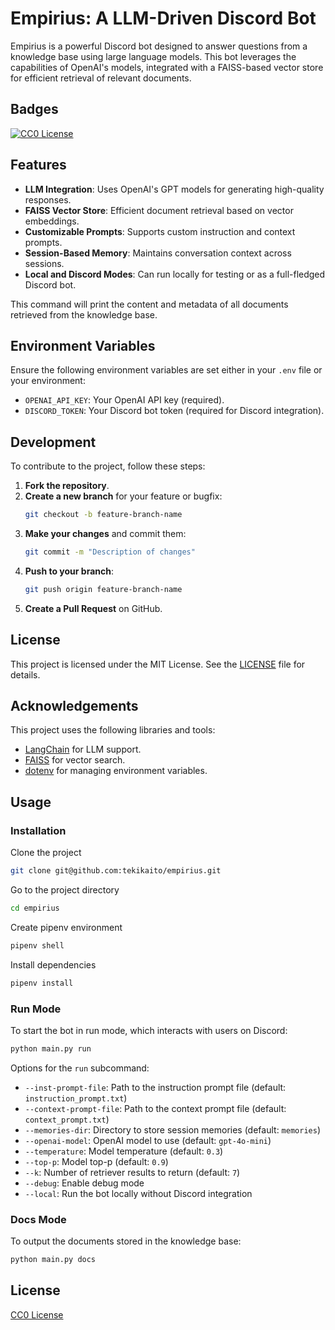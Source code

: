 # Empirius: A LLM-Driven Discord Bot

Empirius is a powerful Discord bot designed to answer questions from a knowledge base using large language models. This bot leverages the capabilities of OpenAI's models, integrated with a FAISS-based vector store for efficient retrieval of relevant documents.

## Badges

[![CC0 License](https://img.shields.io/badge/License-CC0%201.0-lightgrey.svg)](https://creativecommons.org/publicdomain/zero/1.0/)

## Features

- **LLM Integration**: Uses OpenAI's GPT models for generating high-quality responses.
- **FAISS Vector Store**: Efficient document retrieval based on vector embeddings.
- **Customizable Prompts**: Supports custom instruction and context prompts.
- **Session-Based Memory**: Maintains conversation context across sessions.
- **Local and Discord Modes**: Can run locally for testing or as a full-fledged Discord bot.

This command will print the content and metadata of all documents retrieved from the knowledge base.

## Environment Variables

Ensure the following environment variables are set either in your `.env` file or your environment:

- `OPENAI_API_KEY`: Your OpenAI API key (required).
- `DISCORD_TOKEN`: Your Discord bot token (required for Discord integration).

## Development

To contribute to the project, follow these steps:

1. **Fork the repository**.
2. **Create a new branch** for your feature or bugfix:
   ```bash
   git checkout -b feature-branch-name
   ```
3. **Make your changes** and commit them:
   ```bash
   git commit -m "Description of changes"
   ```
4. **Push to your branch**:
   ```bash
   git push origin feature-branch-name
   ```
5. **Create a Pull Request** on GitHub.

## License

This project is licensed under the MIT License. See the [LICENSE](LICENSE) file for details.

## Acknowledgements

This project uses the following libraries and tools:

- [LangChain](https://github.com/hwchase17/langchain) for LLM support.
- [FAISS](https://github.com/facebookresearch/faiss) for vector search.
- [dotenv](https://github.com/theskumar/python-dotenv) for managing environment variables.

## Usage

### Installation

Clone the project

```bash
git clone git@github.com:tekikaito/empirius.git
```

Go to the project directory

```bash
cd empirius
```

Create pipenv environment

```bash
pipenv shell
```

Install dependencies

```bash
pipenv install
```

### Run Mode

To start the bot in run mode, which interacts with users on Discord:

```bash
python main.py run
```

Options for the `run` subcommand:

- `--inst-prompt-file`: Path to the instruction prompt file (default: `instruction_prompt.txt`)
- `--context-prompt-file`: Path to the context prompt file (default: `context_prompt.txt`)
- `--memories-dir`: Directory to store session memories (default: `memories`)
- `--openai-model`: OpenAI model to use (default: `gpt-4o-mini`)
- `--temperature`: Model temperature (default: `0.3`)
- `--top-p`: Model top-p (default: `0.9`)
- `--k`: Number of retriever results to return (default: `7`)
- `--debug`: Enable debug mode
- `--local`: Run the bot locally without Discord integration

### Docs Mode

To output the documents stored in the knowledge base:

```bash
python main.py docs
```

## License

[CC0 License](https://creativecommons.org/publicdomain/zero/1.0)
